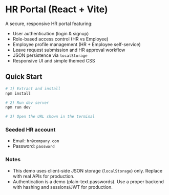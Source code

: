 # HR Portal (React + Vite)

A secure, responsive HR portal featuring:
- User authentication (login & signup)
- Role-based access control (HR vs Employee)
- Employee profile management (HR + Employee self-service)
- Leave request submission and HR approval workflow
- JSON persistence via `localStorage`
- Responsive UI and simple themed CSS

## Quick Start

```bash
# 1) Extract and install
npm install

# 2) Run dev server
npm run dev

# 3) Open the URL shown in the terminal
```

### Seeded HR account
- Email: `hr@company.com`
- Password: `password`

### Notes
- This demo uses client-side JSON storage (`localStorage`) only. Replace with real APIs for production.
- Authentication is a demo (plain-text passwords). Use a proper backend with hashing and sessions/JWT for production.
